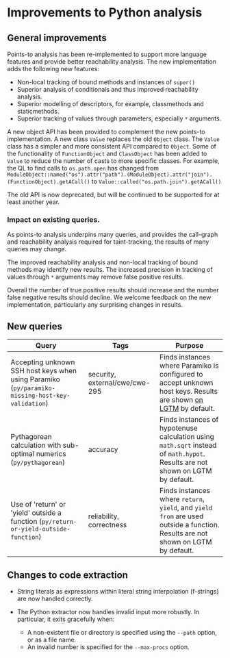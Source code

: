 # Improvements to Python analysis


## General improvements

Points-to analysis has been re-implemented to support more language features and provide better reachability analysis.
The new implementation adds the following new features:

* Non-local tracking of bound methods and instances of `super()`
* Superior analysis of conditionals and thus improved reachability analysis.
* Superior modelling of descriptors, for example, classmethods and staticmethods.
* Superior tracking of values through parameters, especially `*` arguments.

A new object API has been provided to complement the new points-to implementation.
A new class `Value` replaces the old `Object` class. The `Value` class has a simpler and more consistent API compared to `Object`.
Some of the functionality of `FunctionObject` and `ClassObject` has been added to `Value` to reduce the number of casts to more specific classes.
For example, the QL to find calls to `os.path.open` has changed from
`ModuleObject::named("os").attr("path").(ModuleObject).attr("join").(FunctionObject).getACall()`
to
`Value::called("os.path.join").getACall()`

The old API is now deprecated, but will be continued to be supported for at least another year.

### Impact on existing queries.

As points-to analysis underpins many queries, and provides the call-graph and reachability analysis required for taint-tracking, the results of many queries may change.

The improved reachability analysis and non-local tracking of bound methods may identify new results.
The increased precision in tracking of values through `*` arguments may remove false positive results.

Overall the number of true positive results should increase and the number false negative results should decline.
We welcome feedback on the new implementation, particularly any surprising changes in results.

## New queries

| **Query** | **Tags** | **Purpose** |
|-----------|----------|-------------|
| Accepting unknown SSH host keys when using Paramiko (`py/paramiko-missing-host-key-validation`) | security, external/cwe/cwe-295 | Finds instances where Paramiko is configured to accept unknown host keys. Results are shown [on LGTM](https://lgtm.com/rules/1508297729270/) by default. |
| Pythagorean calculation with sub-optimal numerics (`py/pythagorean`) | accuracy | Finds instances of hypotenuse calculation using `math.sqrt` instead of `math.hypot`. Results are not shown on LGTM by default. |
| Use of 'return' or 'yield' outside a function (`py/return-or-yield-outside-function`) | reliability, correctness | Finds instances where `return`, `yield`, and `yield from` are used outside a function. Results are not shown on LGTM by default. |

## Changes to code extraction

* String literals as expressions within literal string interpolation (f-strings) are now handled correctly.

* The Python extractor now handles invalid input more robustly. In particular, it exits gracefully when:

    * A non-existent file or directory is specified using the `--path` option, or as a file name.
    * An invalid number is specified for the `--max-procs` option.
